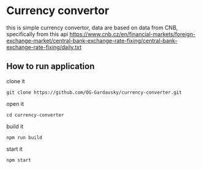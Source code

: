 # Currency convertor
this is simple currency convertor, data are based on data from CNB, specifically from this api
https://www.cnb.cz/en/financial-markets/foreign-exchange-market/central-bank-exchange-rate-fixing/central-bank-exchange-rate-fixing/daily.txt

## How to run application
clone it
```
git clone https://github.com/OG-Gardavsky/currency-converter.git
```

open it
```
cd currency-converter
```

build it
```
npm run build
```

start it
```
npm start
```